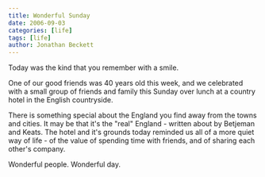 ```yaml
---
title: Wonderful Sunday
date: 2006-09-03
categories: [life]
tags: [life]
author: Jonathan Beckett
---
```


Today was the kind that you remember with a smile.

One of our good friends was 40 years old this week, and we celebrated with a small group of friends and family this Sunday over lunch at a country hotel in the English countryside.

There is something special about the England you find away from the towns and cities. It may be that it's the "real" England - written about by Betjeman and Keats. The hotel and it's grounds today reminded us all of a more quiet way of life - of the value of spending time with friends, and of sharing each other's company.

Wonderful people. Wonderful day.